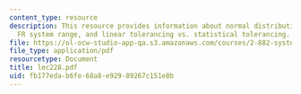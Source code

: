 ```yaml
---
content_type: resource
description: This resource provides information about normal distribution, multiple
  FR system range, and linear tolerancing vs. statistical tolerancing.
file: https://ol-ocw-studio-app-qa.s3.amazonaws.com/courses/2-882-system-design-and-analysis-based-on-ad-and-complexity-theories-spring-2005/fb177edab6fe68a8e92989267c151e8b_lec228.pdf
file_type: application/pdf
resourcetype: Document
title: lec228.pdf
uid: fb177eda-b6fe-68a8-e929-89267c151e8b
---
```

